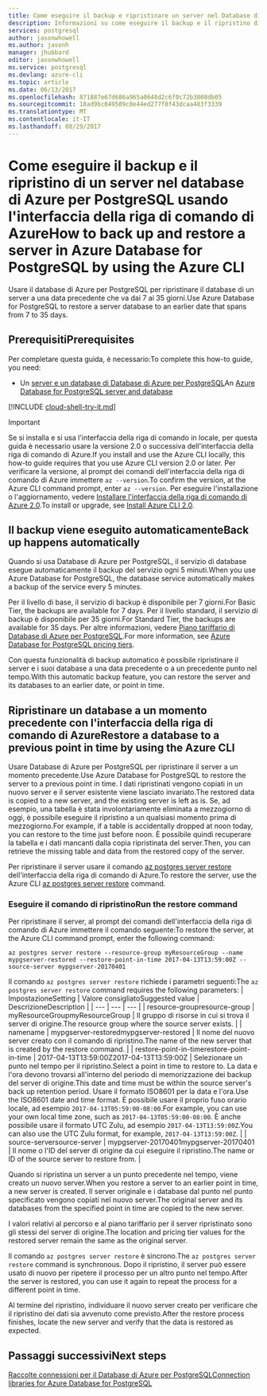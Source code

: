 ```yaml
---
title: Come eseguire il backup e ripristinare un server nel Database di Azure per PostgreSQL | Microsoft Docs
description: Informazioni su come eseguire il backup e il ripristino di un server nel database di Azure per PostgreSQL usando l'interfaccia della riga di comando di Azure.
services: postgresql
author: jasonwhowell
ms.author: jasonh
manager: jhubbard
editor: jasonwhowell
ms.service: postgresql
ms.devlang: azure-cli
ms.topic: article
ms.date: 06/13/2017
ms.openlocfilehash: 871887e67d686a965a0648d2c6f0c72b3008db05
ms.sourcegitcommit: 18ad9bc049589c8e44ed277f8f43dcaa483f3339
ms.translationtype: MT
ms.contentlocale: it-IT
ms.lasthandoff: 08/29/2017
---
```

# <a name="how-to-back-up-and-restore-a-server-in-azure-database-for-postgresql-by-using-the-azure-cli"></a><span data-ttu-id="f5af2-103">Come eseguire il backup e il ripristino di un server nel database di Azure per PostgreSQL usando l'interfaccia della riga di comando di Azure</span><span class="sxs-lookup"><span data-stu-id="f5af2-103">How to back up and restore a server in Azure Database for PostgreSQL by using the Azure CLI</span></span>

<span data-ttu-id="f5af2-104">Usare il database di Azure per PostgreSQL per ripristinare il database di un server a una data precedente che va dai 7 ai 35 giorni.</span><span class="sxs-lookup"><span data-stu-id="f5af2-104">Use Azure Database for PostgreSQL to restore a server database to an earlier date that spans from 7 to 35 days.</span></span>

## <a name="prerequisites"></a><span data-ttu-id="f5af2-105">Prerequisiti</span><span class="sxs-lookup"><span data-stu-id="f5af2-105">Prerequisites</span></span>
<span data-ttu-id="f5af2-106">Per completare questa guida, è necessario:</span><span class="sxs-lookup"><span data-stu-id="f5af2-106">To complete this how-to guide, you need:</span></span>
- <span data-ttu-id="f5af2-107">Un [server e un database di Database di Azure per PostgreSQL](quickstart-create-server-database-azure-cli.md)</span><span class="sxs-lookup"><span data-stu-id="f5af2-107">An [Azure Database for PostgreSQL server and database](quickstart-create-server-database-azure-cli.md)</span></span>

[!INCLUDE [cloud-shell-try-it.md](../../includes/cloud-shell-try-it.md)]

 

> [!IMPORTANT]
> <span data-ttu-id="f5af2-108">Se si installa e si usa l'interfaccia della riga di comando in locale, per questa guida è necessario usare la versione 2.0 o successiva dell'interfaccia della riga di comando di Azure.</span><span class="sxs-lookup"><span data-stu-id="f5af2-108">If you install and use the Azure CLI locally, this how-to guide requires that you use Azure CLI version 2.0 or later.</span></span> <span data-ttu-id="f5af2-109">Per verificare la versione, al prompt dei comandi dell'interfaccia della riga di comando di Azure immettere `az --version`.</span><span class="sxs-lookup"><span data-stu-id="f5af2-109">To confirm the version, at the Azure CLI command prompt, enter `az --version`.</span></span> <span data-ttu-id="f5af2-110">Per eseguire l'installazione o l'aggiornamento, vedere [Installare l'interfaccia della riga di comando di Azure 2.0]( /cli/azure/install-azure-cli).</span><span class="sxs-lookup"><span data-stu-id="f5af2-110">To install or upgrade, see [Install Azure CLI 2.0]( /cli/azure/install-azure-cli).</span></span>

## <a name="back-up-happens-automatically"></a><span data-ttu-id="f5af2-111">Il backup viene eseguito automaticamente</span><span class="sxs-lookup"><span data-stu-id="f5af2-111">Back up happens automatically</span></span>
<span data-ttu-id="f5af2-112">Quando si usa Database di Azure per PostgreSQL, il servizio di database esegue automaticamente il backup del servizio ogni 5 minuti.</span><span class="sxs-lookup"><span data-stu-id="f5af2-112">When you use Azure Database for PostgreSQL, the database service automatically makes a backup of the service every 5 minutes.</span></span> 

<span data-ttu-id="f5af2-113">Per il livello di base, il servizio di backup è disponibile per 7 giorni.</span><span class="sxs-lookup"><span data-stu-id="f5af2-113">For Basic Tier, the backups are available for 7 days.</span></span> <span data-ttu-id="f5af2-114">Per il livello standard, il servizio di backup è disponibile per 35 giorni.</span><span class="sxs-lookup"><span data-stu-id="f5af2-114">For Standard Tier, the backups are available for 35 days.</span></span> <span data-ttu-id="f5af2-115">Per altre informazioni, vedere [Piano tariffario di Database di Azure per PostgreSQL](concepts-service-tiers.md).</span><span class="sxs-lookup"><span data-stu-id="f5af2-115">For more information, see [Azure Database for PostgreSQL pricing tiers](concepts-service-tiers.md).</span></span>

<span data-ttu-id="f5af2-116">Con questa funzionalità di backup automatico è possibile ripristinare il server e i suoi database a una data precedente o a un precedente punto nel tempo.</span><span class="sxs-lookup"><span data-stu-id="f5af2-116">With this automatic backup feature, you can restore the server and its databases to an earlier date, or point in time.</span></span>

## <a name="restore-a-database-to-a-previous-point-in-time-by-using-the-azure-cli"></a><span data-ttu-id="f5af2-117">Ripristinare un database a un momento precedente con l'interfaccia della riga di comando di Azure</span><span class="sxs-lookup"><span data-stu-id="f5af2-117">Restore a database to a previous point in time by using the Azure CLI</span></span>
<span data-ttu-id="f5af2-118">Usare Database di Azure per PostgreSQL per ripristinare il server a un momento precedente.</span><span class="sxs-lookup"><span data-stu-id="f5af2-118">Use Azure Database for PostgreSQL to restore the server to a previous point in time.</span></span> <span data-ttu-id="f5af2-119">I dati ripristinati vengono copiati in un nuovo server e il server esistente viene lasciato invariato.</span><span class="sxs-lookup"><span data-stu-id="f5af2-119">The restored data is copied to a new server, and the existing server is left as is.</span></span> <span data-ttu-id="f5af2-120">Se, ad esempio, una tabella è stata involontariamente eliminata a mezzogiorno di oggi, è possibile eseguire il ripristino a un qualsiasi momento prima di mezzogiorno.</span><span class="sxs-lookup"><span data-stu-id="f5af2-120">For example, if a table is accidentally dropped at noon today, you can restore to the time just before noon.</span></span> <span data-ttu-id="f5af2-121">È possibile quindi recuperare la tabella e i dati mancanti dalla copia ripristinata del server.</span><span class="sxs-lookup"><span data-stu-id="f5af2-121">Then, you can retrieve the missing table and data from the restored copy of the server.</span></span> 

<span data-ttu-id="f5af2-122">Per ripristinare il server usare il comando [az postgres server restore](/cli/azure/postgres/server#restore) dell'interfaccia della riga di comando di Azure.</span><span class="sxs-lookup"><span data-stu-id="f5af2-122">To restore the server, use the Azure CLI [az postgres server restore](/cli/azure/postgres/server#restore) command.</span></span>

### <a name="run-the-restore-command"></a><span data-ttu-id="f5af2-123">Eseguire il comando di ripristino</span><span class="sxs-lookup"><span data-stu-id="f5af2-123">Run the restore command</span></span>

<span data-ttu-id="f5af2-124">Per ripristinare il server, al prompt dei comandi dell'interfaccia della riga di comando di Azure immettere il comando seguente:</span><span class="sxs-lookup"><span data-stu-id="f5af2-124">To restore the server, at the Azure CLI command prompt, enter the following command:</span></span>

```azurecli-interactive
az postgres server restore --resource-group myResourceGroup --name mypgserver-restored --restore-point-in-time 2017-04-13T13:59:00Z --source-server mypgserver-20170401
```

<span data-ttu-id="f5af2-125">Il comando `az postgres server restore` richiede i parametri seguenti:</span><span class="sxs-lookup"><span data-stu-id="f5af2-125">The `az postgres server restore` command requires the following parameters:</span></span>
| <span data-ttu-id="f5af2-126">Impostazione</span><span class="sxs-lookup"><span data-stu-id="f5af2-126">Setting</span></span> | <span data-ttu-id="f5af2-127">Valore consigliato</span><span class="sxs-lookup"><span data-stu-id="f5af2-127">Suggested value</span></span> | <span data-ttu-id="f5af2-128">Descrizione</span><span class="sxs-lookup"><span data-stu-id="f5af2-128">Description</span></span>  |
| --- | --- | --- |
| <span data-ttu-id="f5af2-129">resource-group</span><span class="sxs-lookup"><span data-stu-id="f5af2-129">resource-group</span></span> |  <span data-ttu-id="f5af2-130">myResourceGroup</span><span class="sxs-lookup"><span data-stu-id="f5af2-130">myResourceGroup</span></span> |  <span data-ttu-id="f5af2-131">Il gruppo di risorse in cui si trova il server di origine.</span><span class="sxs-lookup"><span data-stu-id="f5af2-131">The resource group where the source server exists.</span></span>  |
| <span data-ttu-id="f5af2-132">name</span><span class="sxs-lookup"><span data-stu-id="f5af2-132">name</span></span> | <span data-ttu-id="f5af2-133">mypgserver-restored</span><span class="sxs-lookup"><span data-stu-id="f5af2-133">mypgserver-restored</span></span> | <span data-ttu-id="f5af2-134">Il nome del nuovo server creato con il comando di ripristino.</span><span class="sxs-lookup"><span data-stu-id="f5af2-134">The name of the new server that is created by the restore command.</span></span> |
| <span data-ttu-id="f5af2-135">restore-point-in-time</span><span class="sxs-lookup"><span data-stu-id="f5af2-135">restore-point-in-time</span></span> | <span data-ttu-id="f5af2-136">2017-04-13T13:59:00Z</span><span class="sxs-lookup"><span data-stu-id="f5af2-136">2017-04-13T13:59:00Z</span></span> | <span data-ttu-id="f5af2-137">Selezionare un punto nel tempo per il ripristino.</span><span class="sxs-lookup"><span data-stu-id="f5af2-137">Select a point in time to restore to.</span></span> <span data-ttu-id="f5af2-138">La data e l'ora devono trovarsi all'interno del periodo di memorizzazione dei backup del server di origine.</span><span class="sxs-lookup"><span data-stu-id="f5af2-138">This date and time must be within the source server's back up retention period.</span></span> <span data-ttu-id="f5af2-139">Usare il formato ISO8601 per la data e l'ora.</span><span class="sxs-lookup"><span data-stu-id="f5af2-139">Use the ISO8601 date and time format.</span></span> <span data-ttu-id="f5af2-140">È possibile usare il proprio fuso orario locale, ad esempio `2017-04-13T05:59:00-08:00`.</span><span class="sxs-lookup"><span data-stu-id="f5af2-140">For example, you can use your own local time zone, such as `2017-04-13T05:59:00-08:00`.</span></span> <span data-ttu-id="f5af2-141">È anche possibile usare il formato UTC Zulu, ad esempio `2017-04-13T13:59:00Z`.</span><span class="sxs-lookup"><span data-stu-id="f5af2-141">You can also use the UTC Zulu format, for example, `2017-04-13T13:59:00Z`.</span></span> |
| <span data-ttu-id="f5af2-142">source-server</span><span class="sxs-lookup"><span data-stu-id="f5af2-142">source-server</span></span> | <span data-ttu-id="f5af2-143">mypgserver-20170401</span><span class="sxs-lookup"><span data-stu-id="f5af2-143">mypgserver-20170401</span></span> | <span data-ttu-id="f5af2-144">Il nome o l'ID del server di origine da cui eseguire il ripristino.</span><span class="sxs-lookup"><span data-stu-id="f5af2-144">The name or ID of the source server to restore from.</span></span> |

<span data-ttu-id="f5af2-145">Quando si ripristina un server a un punto precedente nel tempo, viene creato un nuovo server.</span><span class="sxs-lookup"><span data-stu-id="f5af2-145">When you restore a server to an earlier point in time, a new server is created.</span></span> <span data-ttu-id="f5af2-146">Il server originale e i database dal punto nel punto specificato vengono copiati nel nuovo server.</span><span class="sxs-lookup"><span data-stu-id="f5af2-146">The original server and its databases from the specified point in time are copied to the new server.</span></span>

<span data-ttu-id="f5af2-147">I valori relativi al percorso e al piano tariffario per il server ripristinato sono gli stessi del server di origine.</span><span class="sxs-lookup"><span data-stu-id="f5af2-147">The location and pricing tier values for the restored server remain the same as the original server.</span></span> 

<span data-ttu-id="f5af2-148">Il comando `az postgres server restore` è sincrono.</span><span class="sxs-lookup"><span data-stu-id="f5af2-148">The `az postgres server restore` command is synchronous.</span></span> <span data-ttu-id="f5af2-149">Dopo il ripristino, il server può essere usato di nuovo per ripetere il processo per un altro punto nel tempo.</span><span class="sxs-lookup"><span data-stu-id="f5af2-149">After the server is restored, you can use it again to repeat the process for a different point in time.</span></span> 

<span data-ttu-id="f5af2-150">Al termine del ripristino, individuare il nuovo server creato per verificare che il ripristino dei dati sia avvenuto come previsto.</span><span class="sxs-lookup"><span data-stu-id="f5af2-150">After the restore process finishes, locate the new server and verify that the data is restored as expected.</span></span>

## <a name="next-steps"></a><span data-ttu-id="f5af2-151">Passaggi successivi</span><span class="sxs-lookup"><span data-stu-id="f5af2-151">Next steps</span></span>
[<span data-ttu-id="f5af2-152">Raccolte connessioni per il Database di Azure per PostgreSQL</span><span class="sxs-lookup"><span data-stu-id="f5af2-152">Connection libraries for Azure Database for PostgreSQL</span></span>](concepts-connection-libraries.md)
